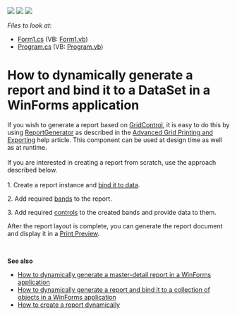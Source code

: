 <!-- default badges list -->
![](https://img.shields.io/endpoint?url=https://codecentral.devexpress.com/api/v1/VersionRange/128600432/19.2.3%2B)
[![](https://img.shields.io/badge/Open_in_DevExpress_Support_Center-FF7200?style=flat-square&logo=DevExpress&logoColor=white)](https://supportcenter.devexpress.com/ticket/details/E4657)
[![](https://img.shields.io/badge/📖_How_to_use_DevExpress_Examples-e9f6fc?style=flat-square)](https://docs.devexpress.com/GeneralInformation/403183)
<!-- default badges end -->
<!-- default file list -->
*Files to look at*:

* [Form1.cs](./CS/Reporting_how-to-dynamically-generate-a-report-and-bind-it-to-a-dataset-in-a-winforms-e4657/Report_at_Runtime/Form1.cs) (VB: [Form1.vb](./VB/Reporting_how-to-dynamically-generate-a-report-and-bind-it-to-a-dataset-in-a-winforms-e4657/Report_at_Runtime/Form1.vb))
* [Program.cs](./CS/Reporting_how-to-dynamically-generate-a-report-and-bind-it-to-a-dataset-in-a-winforms-e4657/Report_at_Runtime/Program.cs) (VB: [Program.vb](./VB/Reporting_how-to-dynamically-generate-a-report-and-bind-it-to-a-dataset-in-a-winforms-e4657/Report_at_Runtime/Program.vb))
<!-- default file list end -->
# How to dynamically generate a report and bind it to a DataSet in a WinForms application


<p>If you wish to generate a report based on <a href="https://documentation.devexpress.com/WindowsForms/DevExpress.XtraGrid.GridControl.class">GridControl</a>, it is easy to do this by using <a href="https://documentation.devexpress.com/XtraReports/DevExpress.XtraReports.ReportGeneration.ReportGenerator.class">ReportGenerator</a> as described in the <a href="https://documentation.devexpress.com/WindowsForms/114962/Controls-and-Libraries/Data-Grid/Export-and-Printing/Advanced-Grid-Printing-and-Exporting">Advanced Grid Printing and Exporting</a> help article. This component can be used at design time as well as at runtime. <br><br>If you are interested in creating a report from scratch, use the approach described below.<br><br>1. Create a report instance and <a href="https://documentation.devexpress.com/#XtraReports/CustomDocument15034">bind it to data</a>.</p>
<p>2. Add required <a href="https://documentation.devexpress.com/#XtraReports/CustomDocument2590">bands</a> to the report.</p>
<p>3. Add required <a href="https://documentation.devexpress.com/#XtraReports/CustomDocument2605">controls</a> to the created bands and provide data to them.</p>
<p>After the report layout is complete, you can generate the report document and display it in a <a href="https://documentation.devexpress.com/#XtraReports/CustomDocument10707">Print Preview</a>.</p>
<p> </p>
<p><strong>See also</strong>

* <a href="https://www.devexpress.com/Support/Center/p/E4421">How to dynamically generate a master-detail report in a WinForms application</a>
* <a href="https://www.devexpress.com/Support/Center/p/E652">How to dynamically generate a report and bind it to a collection of objects in a WinForms application</a>
* <a href="https://www.devexpress.com/Support/Center/p/AK15900">How to create a report dynamically</a></p>

<br/>


